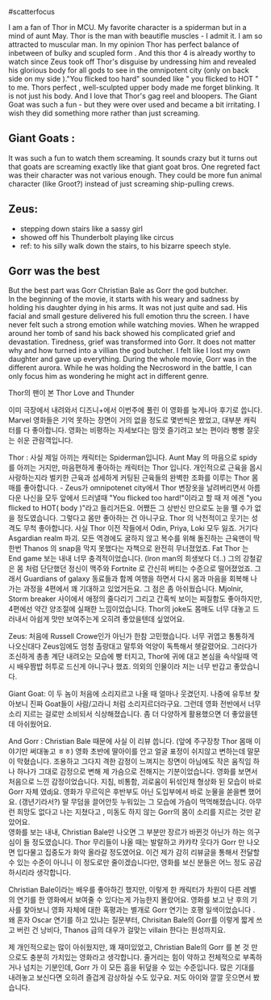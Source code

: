 #scatterfocus

I am a fan of Thor in MCU. My favorite character is a spiderman but in a mind of aunt May. Thor is the man with beautifle muscles - I admit it. I am so attracted to muscular man. In my opinion Thor has perfect balance of inbetween of bulky and scupled form . And this thor 4 is already worthy to watch since Zeus took off Thor's disguise by undressing him and revealed his glorious body for all gods to see in the omnipotent city (only on back side on my side )."You flicked too hard" sounded like " you flicked to HOT " to me.  Thors perfect , well-sculpted upper body made me forget blinking. It is not just his body. And I love that Thor's gag reel and bloopers.  The Giant Goat was such a fun - but they were over used and became a bit irritating. I wish they did something more  rather than just screaming. 

## Giant Goats :
It was such a fun to watch them screaming. It sounds crazy but it turns out that goats are  screaming exactly like that giant goat bros. One regreted fact was their character was not various enough. They could be more fun animal character (like Groot?) instead of just screaming ship-pulling crews. 

## Zeus: 
 - stepping down stairs like a sassy girl 
 - showed off his Thunderbolt playing like circus 
 - ref: to his silly walk down the stairs, to his bizarre speech style.

## Gorr was the best  
But the best part was Gorr
Christian Bale as Gorr the god butcher.  
In the beginning of the movie, it starts with his weary and sadness by holding his daughter dying in his arms. It was not just quite and sad. His facial and small gesture delivered his full emotion thru the screen. I have never felt such a strong emotion while watching movies. When he wrapped around her tomb of sand his back showed his complicated grief and devastation. Tiredness, grief was transformed into Gorr.  It does not matter why and how turned into a villian the god butcher. I felt like I lost my own daughter and gave up everything. 
During the whole movie, Gorr was in the different aurora.  While he was holding the Necrosword in the battle, I can only focus him as wondering he might act in different genre. 


Thor의 팬이 본  Thor Love and Thunder 

이미 극장에서 내려와서 디즈니+에서 이번주에 풀린 이 영화를 늦게나마 후기로 씁니다. 
Marvel 영화들은 기억 못하는 장면이 거의 없을 정도로  몇번씩은 봤었고, 대부분 캐릭터를 다 좋아합니다. 영화는 비평하는 자세보다는 맘껏 즐기려고 보는 편이라 빵빵 잘웃는 쉬운 관람객입니다. 


Thor : 
사실 제일 아끼는 캐릭터는 Spiderman입니다. Aunt May 의 마음으로  spidy를 아끼는 거지만, 마음편하게 좋아하는 캐릭터는 Thor 입니다. 개인적으로 근육을 몹시 사랑하는지라  벌키한 근육과 섬세하게 커팅된 근육들의 완벽한 조화를 이루는 Thor  몸매를 좋아합니다. - Zeus가 omnipotenet city에서 Thor 변장옷을 날려버리면서  아름다운 나신을 모두 앞에서 드러낼때  "You flicked too hard!"이라고 할 때 저 에겐  "you flicked to HOT( body )"라고 들리거든요. 어쨌든 그 상반신 만으로도 눈을 뗄 수가 없을 정도였습니다. 
그렇다고 몸만 좋아하는 건 아니구요. Thor 의 낙천적이고 웃기는 성격도 무척 좋아합니다. 
사실 Thor 이전 작들에서 Odin, Priya, Loki 모두 잃죠. 거기다 Asgardian realm 파괴.  모든 역경에도 굴하지 않고  복수를 위해  돌진하는 근육맨이 딱한번 Thanos 의 snap을 막지 못했다는 자책으로 완전히 무너졌었죠. Fat Thor 는 End game 보는 내내 너무 충격적이었습니다. (Iron man의 희생보다 더..) 그의 강철같은 몸 처럼 단단했던 정신이 맥주와 Fortnite 로 간신히 버티는 수준으로 떨어졌었죠. 그래서  Guardians of galaxy 동료들과 함께 여행을 하면서 다시 몸과 마음을 회복해 나가는 과정을 4편에서 꽤 기대하고 있었거든요.  그 점은 좀 아쉬웠습니다. Mjolnir, Storm breaker 사이에서 애정의 줄다리기 그리고 간혹씩 보이는 찌질함도 좋아하지만, 4편에선 약간 양조절에 실패한 느낌이었습니다.  Thor의 joke도 몸매도 너무 대놓고 드러내서 아쉽게 맛만 보여주는게 오히려 좋았을텐데 싶었어요. 

Zeus: 
처음에   Russell Crowe인가 아닌가 한참 고민했습니다. 너무 귀엽고 통통하게 나오신대다 Zeus임에도 엄청 촐랑대고 말투와 억양이 독특해서 헷갈렸어요. 그러다가 조신하게 총총 계단 내려오는 모습에 빵 터지고, Thor에 귀에 대고 본심을 속삭일때 역시 배우짬밥 허투로 드신게 아니구나 했죠. 
의외의 인물이라 저는 너무 반갑고 좋았습니다. 

Giant Goat: 
이 두 놈이 처음에 소리지르고 나올 때 얼마나 웃겼던지. 나중에 유투브 찾아보니 진짜 Goat들이 사람/고라니 처럼 소리지르더라구요.  그런데 영화 전반에서 너무 소리 지르는 걸로만 소비되서 식상해졌습니다. 좀 더 다양하게 활용했으면 더 좋았을텐데 아쉬웠어요. 

And Gorr : 
Christian Bale 때문에 사실 이 리뷰 씁니다. (앞에 주구장창 Thor 몸매 이야기만 써대놓고 ㅎㅎ)
영화 초반에 딸아이를 안고 얼굴 표정이 쉬지않고 변하는데 말문이 막혔습니다. 조용하고 그다지 격한 감정이 느껴지는 장면이 아님에도 작은 움직임 하나 하나가 그대로 감정으로 변해 제 가슴으로 전해지는 기분이었습니다.  영화를 보면서 처음으로 느낀 감정이었습니다.  지침, 비통함, 괴로움이 뒤섞인채 형상화 된 모습이 바로 Gorr 자체 였dj요.  영화가 무르익은 후반부도 아닌 도입부에서 바로 눈물을 쏟을뻔 했어요. (갱년기라서?)  딸 무덤을 끌어안듯 누워있는 그 모습에 가슴이 먹먹해졌습니다. 아무런 희망도 없다고 나는 지쳤다고 , 미동도 하지 않는 Gorr의 몸이 소리를 지르는 것만 같았어요.  
영화를 보는 내내, Christian Bale만 나오면 그 부분만 장르가 바뀐것 아닌가 하는 의구심이 들 정도였습니다. 
Thor 무리들이 나올 때는 발랄하고 캬캬캭 웃다가 Gorr 만 나오면 입다물고 집중도가 화악 올라갈 정도였어요. 
이건 제가 감히 리뷰글을 통해서 전달할 수 있는 수준이 아니니 이 정도로만 줄이겠습니다만,  영화를 보신 분들은 어느 정도 공감하시리라 생각합니다. 

Christian Bale이라는 배우를 좋아하긴 했지만, 이렇게 한 캐릭터가 차원이 다른 레벨의 연기를 한 영화에서 보여줄 수 있다는게 가능한지 몰랐어요.  영화를 보고 난 후의 기사를 찾아보니 영화 자체에 대한 혹평과는 별개로 Gorr 연기는 호평 일색이었습니다 . 왜 혼자 Oscar  연기를 하고 있냐는 질문부터, Chrisitan Bale의 Gorr를 이렇게 짧게 쓰고 버린 건 낭비다, Thanos 급의 대우가 걸맞는 villain 한다는 원성까지요.  

제 개인적으로는 많이 아쉬웠지만, 꽤 재미있었고, Christian Bale의 Gorr 를 본 것 만으로도 충분히 가치있는 영화라고 생각합니다. 줄거리는 힘이 약하고 전체적으로 부족하거나 넘치는 기분인데, Gorr 가 이 모든 흠을 뒤덮을 수 있는 수준입니다.  많은 기대를 내려놓고 보신다면 오히려 즐겁게 감상하실 수도 있구요. 저도 아이와 깔깔 웃으면서 봤습니다. 



